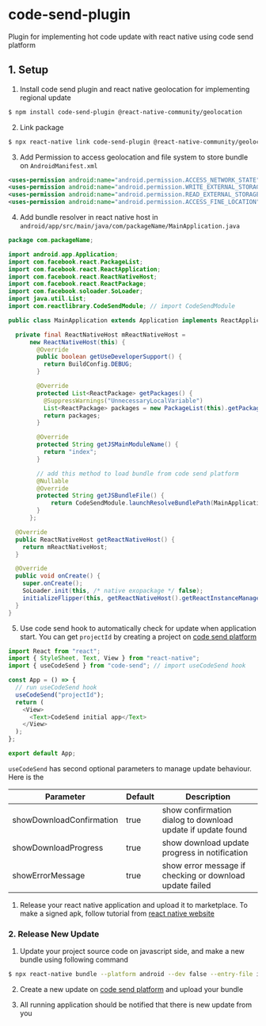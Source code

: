 # code-send-plugin

Plugin for implementing hot code update with react native using code send platform

## 1. Setup

1. Install code send plugin and react native geolocation for implementing regional update

```bash
$ npm install code-send-plugin @react-native-community/geolocation
```

2. Link package

```bash
$ npx react-native link code-send-plugin @react-native-community/geolocation
```

3. Add Permission to access geolocation and file system to store bundle on `AndroidManifest.xml`

```xml
<uses-permission android:name="android.permission.ACCESS_NETWORK_STATE" />
<uses-permission android:name="android.permission.WRITE_EXTERNAL_STORAGE" />
<uses-permission android:name="android.permission.READ_EXTERNAL_STORAGE" />
<uses-permission android:name="android.permission.ACCESS_FINE_LOCATION" />
```

4. Add bundle resolver in react native host in `android/app/src/main/java/com/packageName/MainApplication.java`

```java
package com.packageName;

import android.app.Application;
import com.facebook.react.PackageList;
import com.facebook.react.ReactApplication;
import com.facebook.react.ReactNativeHost;
import com.facebook.react.ReactPackage;
import com.facebook.soloader.SoLoader;
import java.util.List;
import com.reactlibrary.CodeSendModule; // import CodeSendModule

public class MainApplication extends Application implements ReactApplication {

  private final ReactNativeHost mReactNativeHost =
      new ReactNativeHost(this) {
        @Override
        public boolean getUseDeveloperSupport() {
          return BuildConfig.DEBUG;
        }

        @Override
        protected List<ReactPackage> getPackages() {
          @SuppressWarnings("UnnecessaryLocalVariable")
          List<ReactPackage> packages = new PackageList(this).getPackages();
          return packages;
        }

        @Override
        protected String getJSMainModuleName() {
          return "index";
        }

        // add this method to load bundle from code send platform
        @Nullable
        @Override
        protected String getJSBundleFile() {
            return CodeSendModule.launchResolveBundlePath(MainApplication.this);
        }
      };

  @Override
  public ReactNativeHost getReactNativeHost() {
    return mReactNativeHost;
  }

  @Override
  public void onCreate() {
    super.onCreate();
    SoLoader.init(this, /* native exopackage */ false);
    initializeFlipper(this, getReactNativeHost().getReactInstanceManager());
  }
}
```

5. Use code send hook to automatically check for update when application start. You can get `projectId` by creating a project on [code send platform](https://mnindrazaka.github.io/code-send/)

```javascript
import React from "react";
import { StyleSheet, Text, View } from "react-native";
import { useCodeSend } from "code-send"; // import useCodeSend hook

const App = () => {
  // run useCodeSend hook
  useCodeSend("projectId");
  return (
    <View>
      <Text>CodeSend initial app</Text>
    </View>
  );
};

export default App;
```

`useCodeSend` has second optional parameters to manage update behaviour. Here is the 

| Parameter                | Default | Description                                                 |
| ------------------------ | ------- | ----------------------------------------------------------- |
| showDownloadConfirmation | true    | show confirmation dialog to download update if update found |
| showDownloadProgress     | true    | show download update progress in notification               |
| showErrorMessage         | true    | show error message if checking or download update failed    |



1. Release your react native application and upload it to marketplace. To make a signed apk, follow tutorial from [react native website](https://reactnative.dev/docs/signed-apk-android)

### 2. Release New Update

1. Update your project source code on javascript side, and make a new bundle using following command

```bash
$ npx react-native bundle --platform android --dev false --entry-file index.js --bundle-output android/app/src/main/assets/index.android.bundle
```

2. Create a new update on [code send platform](https://mnindrazaka.github.io/code-send/) and upload your bundle

3. All running application should be notified that there is new update from you
